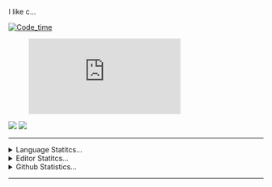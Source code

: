 I like c...

[![Code_time](https://wakatime.com/badge/user/e1391aa1-c9c6-4e45-9ad7-082844f7c96a.svg)](https://wakatimee1391aa1-c9c6-4e45-9ad7-082844f7c96a)

<figure><embed src="https://wakatime.com/share/@e1391aa1-c9c6-4e45-9ad7-082844f7c96a/6584a5f7-0dcb-4b58-9a77-69f76b2ef3ad.svg"></embed></figure>


<div> 
  <a href = "mailto:eng.limaluis@gmail.com"><img src="https://img.shields.io/badge/-Gmail-%23333?style=for-the-badge&logo=gmail&logoColor=white" target="_blank"></a>
  <a href="https://www.linkedin.com/in/luis-eduardo-c-m-de-lima-105750246/" target="_blank"><img src="https://img.shields.io/badge/-LinkedIn-%230077B5?style=for-the-badge&logo=linkedin&logoColor=white" target="_blank"></a> 
  
<hr>

<details>
  <summary>Language Statitcs...</summary>
  <p>
    <img src="https://wakatime.com/share/@e1391aa1-c9c6-4e45-9ad7-082844f7c96a/7aaf2983-2100-4c74-b606-c87c7351da32.svg" height="400">
  </p>
</details>

<details>
  <summary>Editor Statitcs...</summary>
  <p>
    <img src="https://wakatime.com/share/@e1391aa1-c9c6-4e45-9ad7-082844f7c96a/f2bfddc1-10fb-476a-9bc0-64286d6cdfca.svg" height="400">
  </p>
</details>

</div>
<details>
  <summary>Github Statistics...</summary>
  <p align = "center">
    
![Anurag's GitHub stats](https://github-readme-stats.vercel.app/api?username=luidooo&show_icons=true&theme=transparent)

 </p>
</details>

<hr>
  
